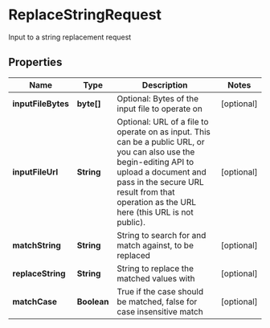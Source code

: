 

# ReplaceStringRequest

Input to a string replacement request

## Properties

| Name | Type | Description | Notes |
|------------ | ------------- | ------------- | -------------|
|**inputFileBytes** | **byte[]** | Optional: Bytes of the input file to operate on |  [optional] |
|**inputFileUrl** | **String** | Optional: URL of a file to operate on as input.  This can be a public URL, or you can also use the begin-editing API to upload a document and pass in the secure URL result from that operation as the URL here (this URL is not public). |  [optional] |
|**matchString** | **String** | String to search for and match against, to be replaced |  [optional] |
|**replaceString** | **String** | String to replace the matched values with |  [optional] |
|**matchCase** | **Boolean** | True if the case should be matched, false for case insensitive match |  [optional] |



